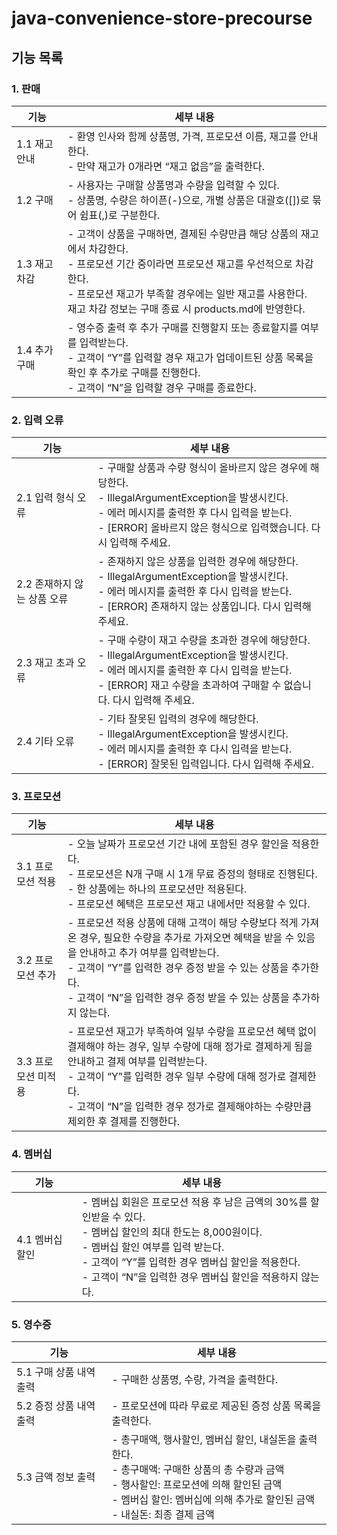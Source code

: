 # java-convenience-store-precourse

## 기능 목록

### 1. 판매

| 기능        | 세부 내용                                                                                                                                                            |
|-----------|------------------------------------------------------------------------------------------------------------------------------------------------------------------|
| 1.1 재고 안내 | - 환영 인사와 함께 상품명, 가격, 프로모션 이름, 재고를 안내한다.<br/>- 만약 재고가 0개라면 “재고 없음”을 출력한다.                                                                                         |
| 1.2 구매    | - 사용자는 구매할 상품명과 수량을 입력할 수 있다.<br/>- 상품명, 수량은 하이픈(-)으로, 개별 상품은 대괄호([])로 묶어 쉼표(,)로 구분한다.                                                                           |
| 1.3 재고 차감 | - 고객이 상품을 구매하면, 결제된 수량만큼 해당 상품의 재고에서 차감한다.<br/>- 프로모션 기간 중이라면 프로모션 재고를 우선적으로 차감한다.<br/>- 프로모션 재고가 부족할 경우에는 일반 재고를 사용한다.<br/>재고 차감 정보는 구매 종료 시 products.md에 반영한다. |
| 1.4 추가 구매 | - 영수증 출력 후 추가 구매를 진행할지 또는 종료할지를 여부를 입력받는다.<br/>- 고객이 “Y”를 입력할 경우 재고가 업데이트된 상품 목록을 확인 후 추가로 구매를 진행한다.<br/>- 고객이 “N”을 입력할 경우 구매를 종료한다.                             |

### 2. 입력 오류

| 기능                | 세부 내용                                                                                                                                                    |
|-------------------|----------------------------------------------------------------------------------------------------------------------------------------------------------|
| 2.1 입력 형식 오류      | - 구매할 상품과 수량 형식이 올바르지 않은 경우에 해당한다.<br/>- IllegalArgumentException을 발생시킨다.<br/>- 에러 메시지를 출력한 후 다시 입력을 받는다.<br/>- [ERROR] 올바르지 않은 형식으로 입력했습니다. 다시 입력해 주세요. |
| 2.2 존재하지 않는 상품 오류 | - 존재하지 않은 상품을 입력한 경우에 해당한다.<br/>- IllegalArgumentException을 발생시킨다.<br/>- 에러 메시지를 출력한 후 다시 입력을 받는다.<br/>- [ERROR] 존재하지 않는 상품입니다. 다시 입력해 주세요.              |
| 2.3 재고 초과 오류      | - 구매 수량이 재고 수량을 초과한 경우에 해당한다.<br/>- IllegalArgumentException을 발생시킨다.<br/>- 에러 메시지를 출력한 후 다시 입력을 받는다.<br/>- [ERROR] 재고 수량을 초과하여 구매할 수 없습니다. 다시 입력해 주세요.   |
| 2.4 기타 오류         | - 기타 잘못된 입력의 경우에 해당한다.<br/>- IllegalArgumentException을 발생시킨다.<br/>- 에러 메시지를 출력한 후 다시 입력을 받는다.<br/>- [ERROR] 잘못된 입력입니다. 다시 입력해 주세요.                       |

### 3. 프로모션

| 기능           | 세부 내용                                                                                                                                                                                  |
|--------------|----------------------------------------------------------------------------------------------------------------------------------------------------------------------------------------|
| 3.1 프로모션 적용  | - 오늘 날짜가 프로모션 기간 내에 포함된 경우 할인을 적용한다.<br/>- 프로모션은 N개 구매 시 1개 무료 증정의 형태로 진행된다.<br/>- 한 상품에는 하나의 프로모션만 적용된다.<br/>- 프로모션 혜택은 프로모션 재고 내에서만 적용할 수 있다.                                        |
| 3.2 프로모션 추가  | - 프로모션 적용 상품에 대해 고객이 해당 수량보다 적게 가져온 경우, 필요한 수량을 추가로 가져오면 혜택을 받을 수 있음을 안내하고 추가 여부를 입력받는다.<br/>- 고객이 “Y”를 입력한 경우 증정 받을 수 있는 상품을 추가한다.<br/>- 고객이 “N”을 입력한 경우 증정 받을 수 있는 상품을 추가하지 않는다.     |
| 3.3 프로모션 미적용 | - 프로모션 재고가 부족하여 일부 수량을 프로모션 혜택 없이 결제해야 하는 경우, 일부 수량에 대해 정가로 결제하게 됨을 안내하고 결제 여부를 입력받는다.<br/>- 고객이 “Y”를 입력한 경우 일부 수량에 대해 정가로 결제한다.<br/>- 고객이 “N”을 입력한 경우 정가로 결제해야하는 수량만큼 제외한 후 결제를 진행한다. |

### 4. 멤버십

| 기능         | 세부 내용                                                                                                                                                                          |
|------------|--------------------------------------------------------------------------------------------------------------------------------------------------------------------------------|
| 4.1 멤버십 할인 | - 멤버십 회원은 프로모션 적용 후 남은 금액의 30%를 할인받을 수 있다.<br/>- 멤버십 할인의 최대 한도는 8,000원이다.<br/>- 멤버십 할인 여부를 입력 받는다.<br/>- 고객이 “Y”를 입력한 경우 멤버십 할인을 적용한다.<br/>- 고객이 “N”을 입력한 경우 멤버십 할인을 적용하지 않는다. |

### 5. 영수증

| 기능              | 세부 내용                                                                                                                                          |
|-----------------|------------------------------------------------------------------------------------------------------------------------------------------------|
| 5.1 구매 상품 내역 출력 | - 구매한 상품명, 수량, 가격을 출력한다.                                                                                                                       |
| 5.2 증정 상품 내역 출력 | - 프로모션에 따라 무료로 제공된 증정 상품 목록을 출력한다.                                                                                                             |
| 5.3 금액 정보 출력    | - 총구매액, 행사할인, 멤버십 할인, 내실돈을 출력한다.<br/>- 총구매액: 구매한 상품의 총 수량과 금액<br/>- 행사할인: 프로모션에 의해 할인된 금액<br/>- 멤버십 할인: 멤버십에 의해 추가로 할인된 금액<br/>- 내실돈: 최종 결제 금액 |
